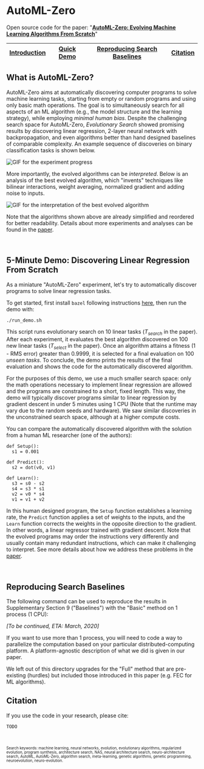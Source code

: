 # AutoML-Zero

Open source code for the paper: \"[**AutoML-Zero: Evolving Machine Learning Algorithms From Scratch**](https://github.com/google-research/google-research/tree/master/automl_zero)"

| [Introduction](#what-is-automl-zero) | [Quick Demo](#5-minute-demo-discovering-linear-regression-from-scratch)| [Reproducing Search Baselines](#reproducing-search-baselines) | [Citation](#citation) |
|-|-|-|-|

## What is AutoML-Zero?

AutoML-Zero aims at automatically discovering computer programs to solve machine learning tasks, starting from empty or random programs and using only basic math operations. The goal is to simultaneously search for all aspects of an ML algorithm (e.g., the model structure and the learning strategy), while employing *minimal human bias*. Despite the challenging search space for AutoML-Zero, *Evolutionary Search* showed promising results by discovering linear regression, 2-layer neural network with backpropagation, and even algorithms better than hand designed baselines of comparable complexity. An example sequence of discoveries on binary classification tasks is shown below.  

![GIF for the experiment progress](progress.gif)

More importantly, the evolved algorithms can be *interpreted*. Below is an analysis of the best evolved algorithm, which "invents" techniques like bilinear interactions, weight averaging, normalized gradient and adding noise to inputs.

![GIF for the interpretation of the best evolved algorithm](best_algo.gif)

Note that the algorithms shown above are already simplified and reordered for better readability. Details about more experiments and analyses can be found in the [paper](https://github.com/google-research/google-research/tree/master/automl_zero). 


&nbsp;

## 5-Minute Demo: Discovering Linear Regression From Scratch

As a miniature "AutoML-Zero" experiment, let's try to automatically discover programs to solve linear regression tasks. 

To get started, first install `bazel` following instructions [here](https://docs.bazel.build/versions/master/install.html), then run the demo with:

```
./run_demo.sh
```


This script runs evolutionary search on 10 linear tasks (*T<sub>search</sub>* in the paper). After each experiment, it evaluates the best algorithm discovered on 100 new linear tasks (*T<sub>select</sub>* in the paper). Once an algorithm attains a fitness (1 - RMS error) greater than 0.9999, it is selected for a final evaluation on 100 *unseen tasks*. To conclude, the demo prints the results of the final evaluation and shows the code for the automatically discovered algorithm.

For the purposes of this demo, we use a much smaller search space: only the math operations necessary to implement linear regression are allowed and the programs are constrained to a short, fixed length. This way, the demo will typically discover programs similar to linear regression by gradient descent in under 5 minutes using 1 CPU (Note that the runtime may vary due to the random seeds and hardware). We saw similar discoveries in the unconstrained search space, although at a higher compute costs. 

You can compare the automatically discovered algorithm with the solution from a human ML researcher (one of the authors):

```
def Setup():
  s1 = 0.001
  
def Predict():
  s2 = dot(v0, v1)

def Learn():
  s3 = s0 - s2
  s4 = s3 * s1
  v2 = v0 * s4
  v1 = v1 + v2
```

In this human designed program, the ```Setup``` function establishes a learning rate, the ```Predict``` function applies a set of weights to the inputs, and the ```Learn``` function corrects the weights in the opposite direction to the gradient. In other words, a linear regressor trained with gradient descent. Note that the evolved programs may order the instructions very differently and usually contain many redundant instructions, which can make it challenging to interpret. See more details about how we address these problems in the [paper](https://github.com/google-research/google-research/tree/master/automl_zero#automl-zero).

&nbsp;

## Reproducing Search Baselines

The following command can be used to reproduce the results in Supplementary
Section 9 ("Baselines") with the "Basic" method on 1 process (1 CPU):

*[To be continued, ETA: March, 2020]*

If you want to use more than 1 process, you will need to code a way to
parallelize the computation based on your particular distributed-computing
platform. A platform-agnostic description of what we did is given in our paper.

We left out of this directory upgrades for the "Full" method that are
pre-existing (hurdles) but included those introduced in this paper (e.g. FEC
for ML algorithms).

## Citation

If you use the code in your research, please cite:

`TODO`

&nbsp;

<sup><sub>
Search keywords: machine learning, neural networks, evolution,
evolutionary algorithms, regularized evolution, program synthesis,
architecture search, NAS, neural architecture search,
neuro-architecture search, AutoML, AutoML-Zero, algorithm search,
meta-learning, genetic algorithms, genetic programming, neuroevolution,
neuro-evolution.
</sub></sup>
